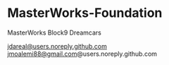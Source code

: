 # MasterWorks-Foundation
MasterWorks Block9 Dreamcars

jdareal@users.noreply.github.com
jmoalemi88@gmail.com@users.noreply.github.com
